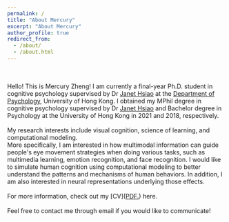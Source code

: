 ```yaml
---
permalink: /
title: "About Mercury"
excerpt: "About Mercury"
author_profile: true
redirect_from: 
  - /about/
  - /about.html
---
```

  \
  \
Hello! This is Mercury Zheng! I am currently a final-year Ph.D. student in cognitive psychology supervised by Dr [Janet Hsiao](http://abc.psy.hku.hk/janet/) at the [Department of Psychology](https://psychology.hku.hk/), University of Hong Kong. I obtained my MPhil degree in cognitive psychology supervised by Dr [Janet Hsiao](http://abc.psy.hku.hk/janet/) and Bachelor degree in Psychology at the University of Hong Kong in 2021 and 2018, respectively.
\
  \
My research interests include visual cognition, science of learning, and computational modeling.\
More specifically, I am interested in how multimodal information can guide people's eye movement strategies when doing various tasks, such as multimedia learning, emotion recognition, and face recognition. I would like to simulate human cognition using computational modeling to better understand the patterns and mechanisms of human behaviors. In addition, I am also interested in neural representations underlying those effects.
\
  \
For more information, check out my [CV](<a href="username.github.io/folder/yz_cv.pdf" target="_blank">PDF.</a>) here.
\
  \
Feel free to contact me through email if you would like to communicate!

  
